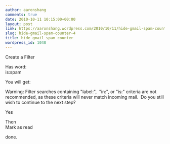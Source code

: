```yaml
---
author: aaronshang
comments: true
date: 2010-10-11 10:15:00+00:00
layout: post
link: https://aaronshang.wordpress.com/2010/10/11/hide-gmail-spam-counter-4/
slug: hide-gmail-spam-counter-4
title: hide gmail spam counter
wordpress_id: 1048
---
```


  
Create a Filter    
  
Has word:  
is:spam  
  
You will get:  
  
Warning: Filter searches containing "label:",  "in:", or "is:" criteria are not recommended, as these criteria will never match incoming mail.  Do you still wish to continue to the next step?   
  
Yes  
  
Then  
Mark as read  
  
  
done.  

